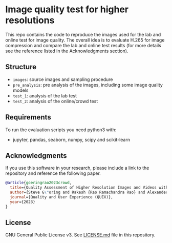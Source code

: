 # Image quality test for higher resolutions

This repo contains the code to reproduce the images used for the lab and online test for image quality.
The overall idea is to evaluate H.265 for image compression and compare the lab and online test results (for more details see the reference listed in the Acknowledgments section).

## Structure

* `images`: source images and sampling procedure
* `pre_analysis`: pre analysis of the images, including some image quality models
* `test_1`: analysis of the lab test
* `test_2`: analysis of the online/crowd test

## Requirements
To run the evaluation scripts you need python3 with:
  * jupyter, pandas, seaborn, numpy, scipy and scikit-learn


## Acknowledgments
If you use this software in your research, please include a link to the repository and reference the following paper.

```bibtex
@article{goeringrao2023crowd,
  title={Quality Assessment of Higher Resolution Images and Videos with Remote Testing},
  author={Steve G\"oring and Rakesh {Rao Ramachandra Rao} and Alexander Raake},
  journal={Quality and User Experience (QUEX)},
  year={2023}
}
```

## License
GNU General Public License v3. See [LICENSE.md](LICENSE.md) file in this repository.

